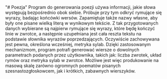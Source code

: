 "# Poezja" 
Program  do generowania poezji używa informacji, jakie słowa występują bezpośrednio obok siebie. Próbuje przy tym odkryć rymujące się wyrazy, badając końcówki wersów. Zapamiętuje także nazwy własne, aby były one pisane wielką literą w wynikowym tekście.
Z tak przygotowanych danych wybierane są najpierw rymujące się wyrazy, które będę kończyć linie w zwrotce, a następnie uzupełniana jest cała reszta tekstu na podstawie słownika wyrazów poprzedzających. Oczywiście zachowywana jest pewna, określona wcześniej, metryka sylab.
Dzięki zastosowanym mechanizmom, program potrafi generować wiersze o dowolnych parametrach podanych przez użytkownika, takich jak: liczba zwrotek, układ rymów oraz metryka sylab w zwrotce. Możliwe jest więc produkowanie na masową skalę zarówno ogromnych poematów pisanych szesnastozgłoskowcem, jak i krótkich, zabawnych wierszyków.
